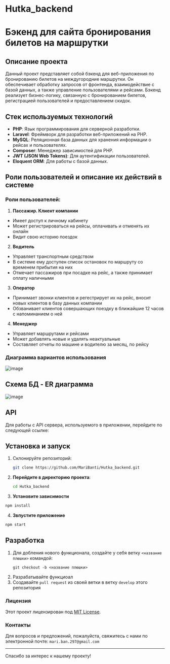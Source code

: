 # Hutka_backend
# Бэкенд для сайта бронирования билетов на маршрутки

## Описание проекта
Данный проект представляет собой бэкенд для веб-приложения по бронированию билетов на междугородние маршрутки. Он обеспечивает обработку запросов от фронтенда, взаимодействие с базой данных, а также управление пользователями и рейсами. Бэкенд реализует бизнес-логику, связанную с бронированием билетов, регистрацией пользователей и предоставлением скидок.

## Стек используемых технологий
- **PHP**: Язык программирования для серверной разработки.
- **Laravel**: Фреймворк для разработки веб-приложений на PHP.
- **MySQL**: Реляционная база данных для хранения информации о рейсах и пользователях.
- **Composer**: Менеджер зависимостей для PHP.
- **JWT (JSON Web Tokens)**: Для аутентификации пользователей.
- **Eloquent ORM**: Для работы с базой данных.

## Роли пользователей и описание их действий в системе
### Роли пользователей:
1.	**Пассажир.	Клиент компании**
  - Имеет доступ к личному кабинету
  - Может регистрироваться на рейсы, оплачивать и отменять их онлайн 
  - Видит свою историю поездок
2.	**Водитель**
  -	Управляет транспортным средством
  - В системе ему доступен список остановок по маршруту со временем прибытия на них
  - Отмечает пассажиров при посадке на рейс, а также принимает оплату наличными
3.	**Оператор**	
  - Принимает звонки клиентов и регестрирует их на рейс, вносит новых клиентов в базу данных компании
  - Обзванивает клиентов совершающих поездку в ближайшие 12 часов с напоминанием о ней
4.	**Менеджер**
  - Управляет маршрутами и рейсами
  - Может добавлять новые и удалять неактуальные
  - Составляет отчеты по машине и водителю за месяц, по рейсу


### Диаграмма вариантов использования
![image](https://github.com/user-attachments/assets/f6116ef9-5ea3-4f9b-8daf-61ac4e4ef43d)


## Схема БД - ER диаграмма
![image](https://github.com/user-attachments/assets/e0337820-01e6-40ef-a553-7f782ffaed02)


## API
Для работы с API сервера, используемого в приложении, перейдите по следующей ссылке:



## Установка и запуск
1. Склонируйте репозиторий:
   ```bash
   git clone https://github.com/MariBanti/Hutka_backend.git
2. **Перейдите в директорию проекта**:
   ```bash
   cd Hutka_backend
   ```
3. **Установите зависимости**
  ```bash
  npm install
  ```
4. **Звпустите приложение**
  ```bash
  npm start
````

## Разработка

1. Для добления нового функционала, создайте у себя ветку ```<название плюшки>``` командой:
   ``````
   git checkout -b <название плюшки>
   ``````
2. Разрабатывайте функциоал
3. Создавайте ```pull request``` из своей ветки в ветку ```develop``` этого репозитория

### Лицензия
Этот проект лицензирован под [MIT License](LICENSE).

### Контакты
Для вопросов и предложений, пожалуйста, свяжитесь с нами по электронной почте: ```mari.ban.297@gmail.com```

---

Спасибо за интерес к нашему проекту!
